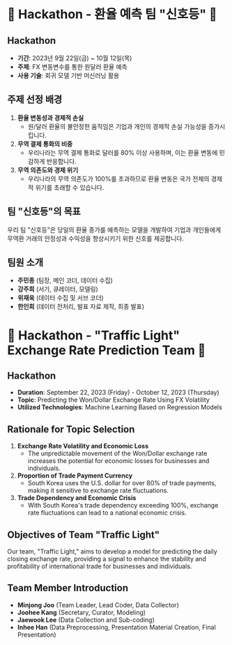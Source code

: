 # 🚀 Hackathon - 환율 예측 팀 "신호등" 🚀

## Hackathon

- **기간**: 2023년 9월 22일(금) ~ 10월 12일(목)
- **주제**: FX 변동변수를 통한 원달러 환율 예측
- **사용 기술**: 회귀 모델 기반 머신러닝 활용

## 주제 선정 배경
1. **환율 변동성과 경제적 손실**
   - 원/달러 환율의 불안정한 움직임은 기업과 개인의 경제적 손실 가능성을 증가시킵니다.
2. **무역 결제 통화의 비중**
   - 우리나라는 무역 결제 통화로 달러를 80% 이상 사용하며, 이는 환율 변동에 민감하게 반응합니다.
3. **무역 의존도와 경제 위기**
   - 우리나라의 무역 의존도가 100%를 초과하므로 환율 변동은 국가 전체의 경제적 위기를 초래할 수 있습니다.


## 팀 "신호등"의 목표

우리 팀 "신호등"은 당일의 환율 종가를 예측하는 모델을 개발하여 기업과 개인들에게 무역환 거래의 안정성과 수익성을 향상시키기 위한 신호를 제공합니다.

## 팀원 소개

- **주민종** (팀장, 메인 코더, 데이터 수집)
- **강주희** (서기, 큐레이터, 모델링)
- **위재욱** (데이터 수집 및 서브 코더)
- **한인희** (데이터 전처리, 발표 자료 제작, 최종 발표)

</div>

# 🚀 Hackathon - "Traffic Light" Exchange Rate Prediction Team 🚀

## Hackathon

- **Duration**: September 22, 2023 (Friday) - October 12, 2023 (Thursday)
- **Topic**: Predicting the Won/Dollar Exchange Rate Using FX Volatility
- **Utilized Technologies**: Machine Learning Based on Regression Models

## Rationale for Topic Selection

1. **Exchange Rate Volatility and Economic Loss**
   - The unpredictable movement of the Won/Dollar exchange rate increases the potential for economic losses for businesses and individuals.
2. **Proportion of Trade Payment Currency**
   - South Korea uses the U.S. dollar for over 80% of trade payments, making it sensitive to exchange rate fluctuations.
3. **Trade Dependency and Economic Crisis**
   - With South Korea's trade dependency exceeding 100%, exchange rate fluctuations can lead to a national economic crisis.

## Objectives of Team "Traffic Light"

Our team, "Traffic Light," aims to develop a model for predicting the daily closing exchange rate, providing a signal to enhance the stability and profitability of international trade for businesses and individuals.

## Team Member Introduction

- **Minjong Joo** (Team Leader, Lead Coder, Data Collector)
- **Joohee Kang** (Secretary, Curator, Modeling)
- **Jaewook Lee** (Data Collection and Sub-coding)
- **Inhee Han** (Data Preprocessing, Presentation Material Creation, Final Presentation)

</div>

